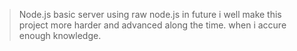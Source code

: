 > Node.js basic server using raw node.js in future i well make this project more harder and advanced along the time. when i accure enough knowledge. 
